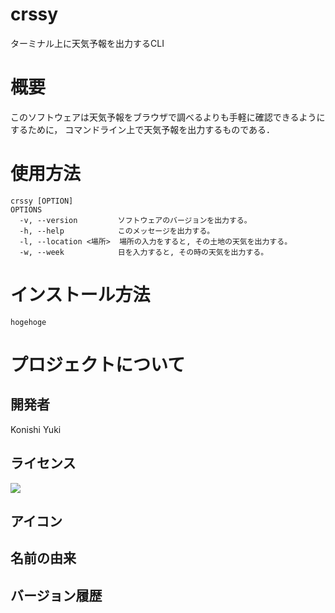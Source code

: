 # crssy
ターミナル上に天気予報を出力するCLI

# 概要
このソフトウェアは天気予報をブラウザで調べるよりも手軽に確認できるようにするために，
コマンドライン上で天気予報を出力するものである．

# 使用方法
```
crssy [OPTION]
OPTIONS
  -v, --version         ソフトウェアのバージョンを出力する。
  -h, --help            このメッセージを出力する。
  -l, --location <場所>  場所の入力をすると, その土地の天気を出力する。
  -w, --week            日を入力すると, その時の天気を出力する。
```

# インストール方法
```
hogehoge
```
# プロジェクトについて
## 開発者
Konishi Yuki
## ライセンス
![](https://img.shields.io/github/license/YukiKonishi/crssy)
## アイコン

## 名前の由来

## バージョン履歴
